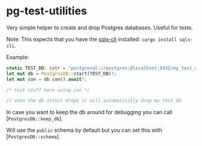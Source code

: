 # pg-test-utilities

Very simple helper to create and drop Postgres databases. Useful for tests.

Note: This expects that you have the [sqlx-cli](https://github.com/launchbadge/sqlx)
installed: `cargo install sqlx-cli`.

Example:
```rust
static TEST_DB: &str = "postgresql://postgres:@localhost:5432/my_test_db";
let mut db = PostgresDB::start(TEST_DB)?;
let mut con = db.con().await?;

/* test stuff here using con */

// when the db struct drops it will automatically drop my_test_db
```

In case you want to keep the db around for debugging you can call [`PostgresDB::keep_db`].

Will use the `public` schema by default but you can set this with [`PostgresDB::schema`].
